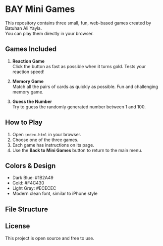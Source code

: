 # BAY Mini Games

This repository contains three small, fun, web-based games created by Batuhan Ali Yayla.  
You can play them directly in your browser.  

## Games Included

1. **Reaction Game**  
   Click the button as fast as possible when it turns gold. Tests your reaction speed!  

2. **Memory Game**  
   Match all the pairs of cards as quickly as possible. Fun and challenging memory game.  

3. **Guess the Number**  
   Try to guess the randomly generated number between 1 and 100.  

## How to Play

1. Open `index.html` in your browser.  
2. Choose one of the three games.  
3. Each game has instructions on its page.  
4. Use the **Back to Mini Games** button to return to the main menu.  

## Colors & Design
- Dark Blue: #1B2A49  
- Gold: #F4C430  
- Light Gray: #ECECEC  
- Modern clean font, similar to iPhone style  

## File Structure


## License
This project is open source and free to use.
